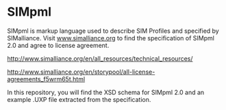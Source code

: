 SIMpml
======

SIMpml is markup language used to describe SIM Profiles and specified by SIMalliance.
Visit www.simalliance.org to find the specification of SIMpml 2.0 and agree to license agreement. 

http://www.simalliance.org/en/all_resources/technical_resources/

http://www.simalliance.org/en/storypool/all-license-agreements_f5wrm65t.html

In this repository, you will find the XSD schema for SIMpml 2.0 and an example .UXP file 
extracted from the specification.
